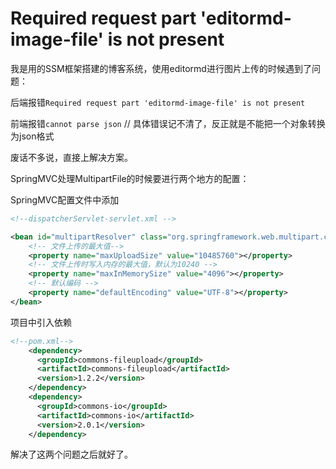 # Required request part 'editormd-image-file' is not present

我是用的SSM框架搭建的博客系统，使用editormd进行图片上传的时候遇到了问题：

后端报错`Required request part 'editormd-image-file' is not present`

前端报错`cannot parse json` // 具体错误记不清了，反正就是不能把一个对象转换为json格式

废话不多说，直接上解决方案。

SpringMVC处理MultipartFile的时候要进行两个地方的配置：

SpringMVC配置文件中添加

```xml
<!--dispatcherServlet-servlet.xml -->

<bean id="multipartResolver" class="org.springframework.web.multipart.commons.CommonsMultipartResolver">
    <!-- 文件上传的最大值-->
    <property name="maxUploadSize" value="10485760"></property>
    <!-- 文件上传时写入内存的最大值，默认为10240 -->
    <property name="maxInMemorySize" value="4096"></property>
    <!-- 默认编码 -->
    <property name="defaultEncoding" value="UTF-8"></property>
</bean>
```

项目中引入依赖

```xml
<!--pom.xml-->
	<dependency>
      <groupId>commons-fileupload</groupId>
      <artifactId>commons-fileupload</artifactId>
      <version>1.2.2</version>
    </dependency>
    <dependency>
      <groupId>commons-io</groupId>
      <artifactId>commons-io</artifactId>
      <version>2.0.1</version>
    </dependency>
```



解决了这两个问题之后就好了。